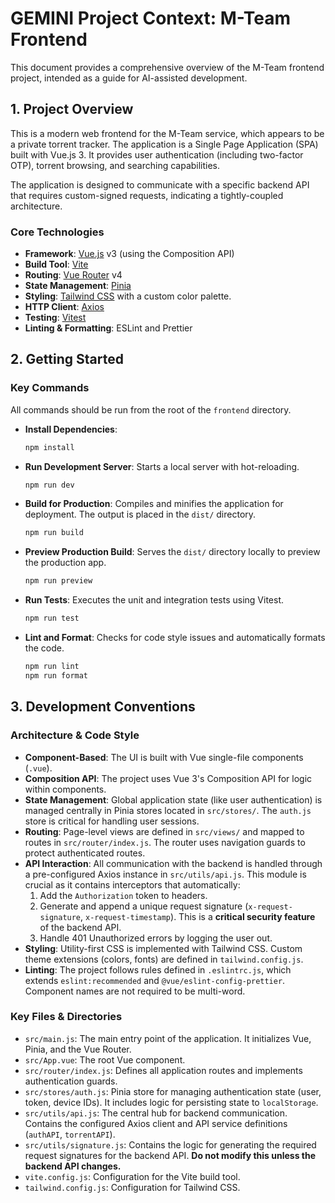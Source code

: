 # GEMINI Project Context: M-Team Frontend

This document provides a comprehensive overview of the M-Team frontend project, intended as a guide for AI-assisted development.

## 1. Project Overview

This is a modern web frontend for the M-Team service, which appears to be a private torrent tracker. The application is a Single Page Application (SPA) built with Vue.js 3. It provides user authentication (including two-factor OTP), torrent browsing, and searching capabilities.

The application is designed to communicate with a specific backend API that requires custom-signed requests, indicating a tightly-coupled architecture.

### Core Technologies

- **Framework**: [Vue.js](https://vuejs.org/) v3 (using the Composition API)
- **Build Tool**: [Vite](https://vitejs.dev/)
- **Routing**: [Vue Router](https://router.vuejs.org/) v4
- **State Management**: [Pinia](https://pinia.vuejs.org/)
- **Styling**: [Tailwind CSS](https://tailwindcss.com/) with a custom color palette.
- **HTTP Client**: [Axios](https://axios-http.com/)
- **Testing**: [Vitest](https://vitest.dev/)
- **Linting & Formatting**: ESLint and Prettier

## 2. Getting Started

### Key Commands

All commands should be run from the root of the `frontend` directory.

- **Install Dependencies**:
  ```bash
  npm install
  ```

- **Run Development Server**:
  Starts a local server with hot-reloading.
  ```bash
  npm run dev
  ```

- **Build for Production**:
  Compiles and minifies the application for deployment. The output is placed in the `dist/` directory.
  ```bash
  npm run build
  ```

- **Preview Production Build**:
  Serves the `dist/` directory locally to preview the production app.
  ```bash
  npm run preview
  ```

- **Run Tests**:
  Executes the unit and integration tests using Vitest.
  ```bash
  npm run test
  ```

- **Lint and Format**:
  Checks for code style issues and automatically formats the code.
  ```bash
  npm run lint
  npm run format
  ```

## 3. Development Conventions

### Architecture & Code Style

- **Component-Based**: The UI is built with Vue single-file components (`.vue`).
- **Composition API**: The project uses Vue 3's Composition API for logic within components.
- **State Management**: Global application state (like user authentication) is managed centrally in Pinia stores located in `src/stores/`. The `auth.js` store is critical for handling user sessions.
- **Routing**: Page-level views are defined in `src/views/` and mapped to routes in `src/router/index.js`. The router uses navigation guards to protect authenticated routes.
- **API Interaction**: All communication with the backend is handled through a pre-configured Axios instance in `src/utils/api.js`. This module is crucial as it contains interceptors that automatically:
    1.  Add the `Authorization` token to headers.
    2.  Generate and append a unique request signature (`x-request-signature`, `x-request-timestamp`). This is a **critical security feature** of the backend API.
    3.  Handle 401 Unauthorized errors by logging the user out.
- **Styling**: Utility-first CSS is implemented with Tailwind CSS. Custom theme extensions (colors, fonts) are defined in `tailwind.config.js`.
- **Linting**: The project follows rules defined in `.eslintrc.js`, which extends `eslint:recommended` and `@vue/eslint-config-prettier`. Component names are not required to be multi-word.

### Key Files & Directories

- `src/main.js`: The main entry point of the application. It initializes Vue, Pinia, and the Vue Router.
- `src/App.vue`: The root Vue component.
- `src/router/index.js`: Defines all application routes and implements authentication guards.
- `src/stores/auth.js`: Pinia store for managing authentication state (user, token, device IDs). It includes logic for persisting state to `localStorage`.
- `src/utils/api.js`: The central hub for backend communication. Contains the configured Axios client and API service definitions (`authAPI`, `torrentAPI`).
- `src/utils/signature.js`: Contains the logic for generating the required request signatures for the backend API. **Do not modify this unless the backend API changes.**
- `vite.config.js`: Configuration for the Vite build tool.
- `tailwind.config.js`: Configuration for Tailwind CSS.

